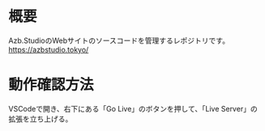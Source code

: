 # 概要
Azb.StudioのWebサイトのソースコードを管理するレポジトリです。  
https://azbstudio.tokyo/

# 動作確認方法
VSCodeで開き、右下にある「Go Live」のボタンを押して、「Live Server」の拡張を立ち上げる。

